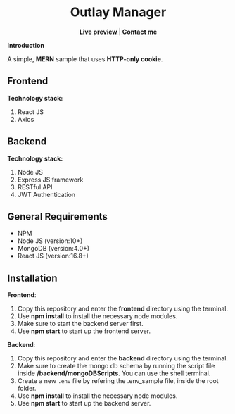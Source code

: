 <div align="center">
    <h1 align="center"><b>Outlay Manager</b></h1>
    <span align="center"><a href="https://clever-kitten-8484bf.netlify.app"><b>Live preview </b></a>|<a href="mailto:vjn8490@gmail.com"><b> Contact me</b></a>
    <br/>
</div>
 
**Introduction**

A simple, **MERN** sample that uses **HTTP-only cookie**.

## Frontend

**Technology stack:**

1. React JS
2. Axios

## Backend

**Technology stack:**

1. Node JS
2. Express JS framework
3. RESTful API
4. JWT Authentication

## General Requirements

-   NPM
-   Node JS (version:10+)
-   MongoDB (version:4.0+)
-   React JS (version:16.8+)

## Installation

**Frontend**:

1. Copy this repository and enter the **frontend** directory using the terminal.
2. Use **npm install** to install the necessary node modules.
3. Make sure to start the backend server first.
4. Use **npm start** to start up the frontend server.

**Backend**:

1. Copy this repository and enter the **backend** directory using the terminal.
2. Make sure to create the mongo db schema by running the script file inside **/backend/mongoDBScripts**.
   You can use the shell terminal.
3. Create a new `.env` file by refering the .env_sample file, inside the root folder.
4. Use **npm install** to install the necessary node modules.
5. Use **npm start** to start up the backend server.
